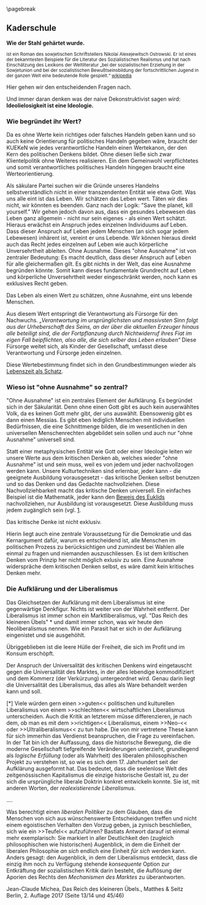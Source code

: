 \pagebreak
## Kaderschule

**Wie der Stahl gehärtet wurde.**

<small>ist ein Roman des sowjetischen
Schriftstellers Nikolai Alexejewitsch Ostrowski. Er ist eines der
bekanntesten Beispiele für die Literatur des Sozialistischen Realismus
und hat nach Einschätzung des Lexikons der Weltliteratur „bei der
sozialistischen Erziehung in der Sowjetunion und bei der sozialistischen
Bewußtseinsbildung der fortschrittlichen Jugend in der ganzen Welt eine
bedeutende Rolle gespielt.“
[wikipedia](https://de.wikipedia.org/wiki/Wie_der_Stahl_geh%C3%A4rtet_wurde)</small>

Hier gehen wir den entscheidenden Fragen nach.

Und immer daran denken was der naive Dekonstruktivist sagen wird:
**Ideolielosigkeit ist eine Ideologie.**

### Wie begründet ihr Wert?

Da es ohne Werte kein richtiges oder falsches Handeln geben kann und so
auch keine Orientierung für politisches Handeln gegeben wäre, braucht
der KUEKeN wie jedes verantwortliche Handeln einen Wertekanon, der den
Kern des politischen Denkens bildet. Ohne diesen ließe sich zwar
Klientelpolitik ohne Weiteres realisieren. Ein dem Gemeinwohl
verpflichtetes und somit verantwortliches politisches Handeln hingegen
braucht eine Werteorientierung.

Als säkulare Partei suchen wir die Gründe unseres Handelns
selbstverständlich nicht in einer transzendenten Entität wie etwa Gott.
Was uns alle eint ist das Leben. Wir schätzen das Leben wert. Täten wir
dies nicht, wir könnten es beenden. Ganz nach der Logik: "Save the
planet, kill yourself." Wir gehen jedoch davon aus, dass ein gesundes
Lebewesen das Leben ganz allgemein - nicht nur sein eigenes - als einen
Wert schätzt. Hieraus erwächst ein Anspruch jedes einzelnen Individuums
auf Leben. Dass dieser Anspruch auf Leben jedem Menschen (an sich sogar
jedem Lebewesen) inhärent ist, vereint er uns Lebende. Wir können
hieraus direkt auch das Recht jedes einzelnen auf Leben wie auch
körperliche Unversehrtheit ableiten. Ohne Ausnahme. Dieses "ohne
Ausnahme" ist von zentraler Bedeutung: Es macht deutlich, dass dieser
Anspruch auf Leben für alle gleichermaßen gilt. Es gibt nichts in der
Welt, das eine Ausnahme begründen könnte. Somit kann dieses fundamentale
Grundrecht auf Leben und körperliche Unversehrtheit weder eingeschränkt
werden, noch kann es exklusives Recht geben.

Das Leben als einen Wert zu schätzen, ohne Ausnahme, eint uns lebende
Menschen.

Aus diesem Wert entspringt die Verantwortung als Fürsorge für den
Nachwuchs. *„Verantwortung im ursprünglichsten und massivsten Sinn folgt
aus der Urheberschaft des Seins, an der über die aktuellen Erzeuger
hinaus alle beteiligt sind, die der Fortpflanzung durch Nichtwiderruf
ihres Fiat im eigen Fall beipflichten, also alle, die sich selber das
Leben erlauben“* Diese Fürsorge weitet sich, als Kinder der
Gesellschaft, umfasst diese Verantwortung und Fürsorge jeden einzelnen.

Diese Wertebestimmung findet sich in den Grundbestimmungen wieder als
[Lebenszeit als
Schatz](/wiki/Grundbestimmungen#Lebenszeit_als_Schatz.md).

### Wieso ist "ohne Ausnahme" so zentral?

"Ohne Ausnahme" ist ein zentrales Element der Aufklärung. Es begründet
sich in der Säkularität. Denn ohne einen Gott gibt es auch kein
auserwähltes Volk, da es keinen Gott mehr gibt, der uns auswählt.
Ebensowenig gibt es dann einen Messias. Es gibt eben lediglich Menschen
mit individuellen Bedürfnissen, die eine Schnittmenge bilden, die im
wesentlichen in den universellen Menschenrechten abgebildet sein sollen
und auch nur "ohne Ausnahme" universell sind.

Statt einer metaphysischen Entität wie Gott oder einer Ideologie leiten
wir unsere Werte aus dem kritischen Denken ab, welches wieder "ohne
Ausnahme" ist und sein muss, weil es von jedem und jeder nachvollzogen
werden kann. Unsere Kulturtechniken sind erlernbar, jeder kann - die
geeignete Ausbildung vorausgesetzt - das kritische Denken selbst
benutzen und so das Denken und das Gedachte nachvollziehen. Diese
Nachvollziehbarkeit macht das kritische Denken universell. Ein einfaches
Beispiel ist die Mathematik, jeder kann den [Beweis des
Euklids](https://de.wikipedia.org/wiki/Beweis_der_Irrationalit%C3%A4t_der_Wurzel_aus_2_bei_Euklid)
nachvollziehen, nur Ausbildung ist vorausgesetzt. Diese Ausbildung muss
jedem zugänglich sein (vgl.
[1](http://www.un.org/depts/german/menschenrechte/aemr.pdf%7CMenschenrechte).

Das kritische Denke ist nicht exklusiv.

Hierin liegt auch eine zentrale Voraussetzung für die Demokratie und das
Kernargument dafür, warum es entscheidend ist, alle Menschen im
politischen Prozess zu berücksichtigen und zumindest bei Wahlen alle
einmal zu fragen und niemanden auszuschliessen. Es ist dem kritischen
Denken vom Prinzip her nicht möglich exlusiv zu sein. Eine Ausnahme
widerspräche dem kritischen Denken selbst, es wäre damit kein kritisches
Denken mehr.

### Die Aufklärung und der Liberalismus

Das Gleichsetzen der Aufklärung mit dem Liberalismus ist eine
gegenwärtige Denkfigur. Nichts ist weiter von der Wahrheit entfernt. Der
Liberalismus ist immer schon ein Marktliberalismus, vgl. "Das Reich des
kleineren Übels" \* und damit immer schon, was wir heute den
Neoliberalismus nennen. Wie ein Parasit hat er sich in der Aufklärung
eingenistet und sie ausgehöhlt.

Übriggeblieben ist die leere Hülle der Freiheit, die sich im Profit und
im Konsum erschöpft.

Der Anspruch der Universalität des kritischen Denkens wird eingetauscht
gegen die Universalität des Marktes, in der alles lebendige
kommodifiziert und dem Kommerz (der Verkürzung) untergeordnet wird.
Genau darin liegt die Universalität des Liberalismus, das alles als Ware
behandelt werden kann und soll.

\[\*\] Viele würden gern einen &gt;&gt;guten&lt;&lt; politischen und
kulturellen Liberalismus von einem &gt;&gt;schlechten&lt;&lt;
wirtschaftlichen Liberalismus unterscheiden. Auch die Kritik an
letzterem müsse differenzieren, je nach dem, ob man es mit dem
&gt;&gt;richtigen&lt;&lt; Liberalismus, einem &gt;&gt;Neo-&lt;&lt; oder
&gt;&gt;Ultraliberalismus&lt;&lt; zu tun habe. Die von mir vertretene
These kann für sich immerhin das Verdienst beanspruchen, die Frage zu
vereinfachen. In der Tat bin ich der Auffassung, dass die historische
Bewegung, die die moderne Gesellschaft tiefgreifende Veränderungen
unterzieht, grundlegend als *logische Erfüllung* (oder als Wahrheit) des
liberalen philosophischen Projekt zu verstehen ist, so wie es sich dem
17. Jahrhundert seit der Aufklärung ausgeformt hat. Das bedeutet, dass
die seelenlose Welt des zeitgenössischen Kapitalismus die einzige
historische Gestalt ist, zu der sich die ursprüngliche liberale Doktrin
konkret entwickeln konnte. Sie ist, mit anderen Worten, der
*realexistierende Liberalismus*.

....

Was berechtigt einen *liberalen Politiker* zu dem Glauben, dass die
Menschen von sich aus wünschenswerte Entscheidungen treffen und nicht
einem egoistischen Verhalten den Vorzug geben, ja zynisch beschließen,
sich wie ein &gt;&gt;Teufel&lt;&lt; aufzuführen? Bastiats Antwort darauf
ist einmal mehr exemplarisch: Sie markiert in aller Deutlichkeit den
(zugleich philosophischen wie historischen) Augenblick, in dem die
Einheit der liberalen Philosophie *an sich* endlich eine Einheit *für
sich* werden kann. Anders gesagt: den Augenblick, in dem der
Liberalismus entdeckt, dass die einzig ihm noch zu Verfügung stehende
*konsequente* Option zur Entkräftung der sozialistischen Kritik darin
besteht, die Auflösung der Aporien des Rechts den *Mechanismen des
Marktes* zu überantworten.

Jean-Claude Michea, Das Reich des kleineren Übels., Matthes & Seitz
Berlin, 2. Auflage 2017 (Seite 13/14 und 45/46)

